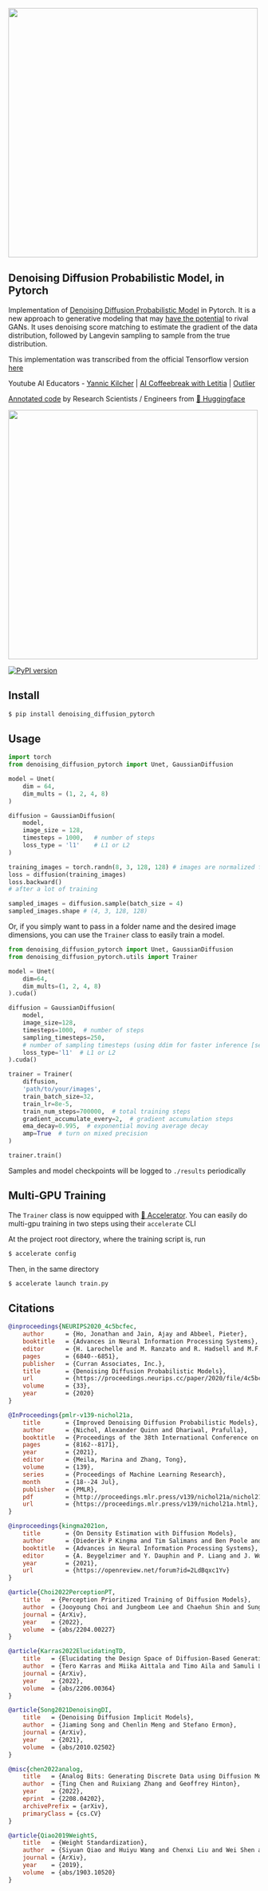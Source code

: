 <img src="./images/denoising-diffusion.png" width="500px"></img>

## Denoising Diffusion Probabilistic Model, in Pytorch

Implementation of <a href="https://arxiv.org/abs/2006.11239">Denoising Diffusion Probabilistic Model</a> in Pytorch. It is a new approach to generative modeling that may <a href="https://ajolicoeur.wordpress.com/the-new-contender-to-gans-score-matching-with-langevin-sampling/">have the potential</a> to rival GANs. It uses denoising score matching to estimate the gradient of the data distribution, followed by Langevin sampling to sample from the true distribution.

This implementation was transcribed from the official Tensorflow version <a href="https://github.com/hojonathanho/diffusion">here</a>

Youtube AI Educators - <a href="https://www.youtube.com/watch?v=W-O7AZNzbzQ">Yannic Kilcher</a> | <a href="https://www.youtube.com/watch?v=344w5h24-h8">AI Coffeebreak with Letitia</a> | <a href="https://www.youtube.com/watch?v=HoKDTa5jHvg">Outlier</a>

<a href="https://huggingface.co/blog/annotated-diffusion">Annotated code</a> by Research Scientists / Engineers from <a href="https://huggingface.co/">🤗 Huggingface</a>

<img src="./images/sample.png" width="500px"><img>

[![PyPI version](https://badge.fury.io/py/denoising-diffusion-pytorch.svg)](https://badge.fury.io/py/denoising-diffusion-pytorch)

## Install

```bash
$ pip install denoising_diffusion_pytorch
```

## Usage

```python
import torch
from denoising_diffusion_pytorch import Unet, GaussianDiffusion

model = Unet(
    dim = 64,
    dim_mults = (1, 2, 4, 8)
)

diffusion = GaussianDiffusion(
    model,
    image_size = 128,
    timesteps = 1000,   # number of steps
    loss_type = 'l1'    # L1 or L2
)

training_images = torch.randn(8, 3, 128, 128) # images are normalized from 0 to 1
loss = diffusion(training_images)
loss.backward()
# after a lot of training

sampled_images = diffusion.sample(batch_size = 4)
sampled_images.shape # (4, 3, 128, 128)
```

Or, if you simply want to pass in a folder name and the desired image dimensions, you can use the `Trainer` class to easily train a model.

```python
from denoising_diffusion_pytorch import Unet, GaussianDiffusion
from denoising_diffusion_pytorch.utils import Trainer

model = Unet(
    dim=64,
    dim_mults=(1, 2, 4, 8)
).cuda()

diffusion = GaussianDiffusion(
    model,
    image_size=128,
    timesteps=1000,  # number of steps
    sampling_timesteps=250,
    # number of sampling timesteps (using ddim for faster inference [see citation for ddim paper])
    loss_type='l1'  # L1 or L2
).cuda()

trainer = Trainer(
    diffusion,
    'path/to/your/images',
    train_batch_size=32,
    train_lr=8e-5,
    train_num_steps=700000,  # total training steps
    gradient_accumulate_every=2,  # gradient accumulation steps
    ema_decay=0.995,  # exponential moving average decay
    amp=True  # turn on mixed precision
)

trainer.train()
```

Samples and model checkpoints will be logged to `./results` periodically

## Multi-GPU Training

The `Trainer` class is now equipped with <a href="https://huggingface.co/docs/accelerate/accelerator">🤗 Accelerator</a>. You can easily do multi-gpu training in two steps using their `accelerate` CLI

At the project root directory, where the training script is, run

```python
$ accelerate config
```

Then, in the same directory

```python
$ accelerate launch train.py
```

## Citations

```bibtex
@inproceedings{NEURIPS2020_4c5bcfec,
    author      = {Ho, Jonathan and Jain, Ajay and Abbeel, Pieter},
    booktitle   = {Advances in Neural Information Processing Systems},
    editor      = {H. Larochelle and M. Ranzato and R. Hadsell and M.F. Balcan and H. Lin},
    pages       = {6840--6851},
    publisher   = {Curran Associates, Inc.},
    title       = {Denoising Diffusion Probabilistic Models},
    url         = {https://proceedings.neurips.cc/paper/2020/file/4c5bcfec8584af0d967f1ab10179ca4b-Paper.pdf},
    volume      = {33},
    year        = {2020}
}
```

```bibtex
@InProceedings{pmlr-v139-nichol21a,
    title       = {Improved Denoising Diffusion Probabilistic Models},
    author      = {Nichol, Alexander Quinn and Dhariwal, Prafulla},
    booktitle   = {Proceedings of the 38th International Conference on Machine Learning},
    pages       = {8162--8171},
    year        = {2021},
    editor      = {Meila, Marina and Zhang, Tong},
    volume      = {139},
    series      = {Proceedings of Machine Learning Research},
    month       = {18--24 Jul},
    publisher   = {PMLR},
    pdf         = {http://proceedings.mlr.press/v139/nichol21a/nichol21a.pdf},
    url         = {https://proceedings.mlr.press/v139/nichol21a.html},
}
```

```bibtex
@inproceedings{kingma2021on,
    title       = {On Density Estimation with Diffusion Models},
    author      = {Diederik P Kingma and Tim Salimans and Ben Poole and Jonathan Ho},
    booktitle   = {Advances in Neural Information Processing Systems},
    editor      = {A. Beygelzimer and Y. Dauphin and P. Liang and J. Wortman Vaughan},
    year        = {2021},
    url         = {https://openreview.net/forum?id=2LdBqxc1Yv}
}
```

```bibtex
@article{Choi2022PerceptionPT,
    title   = {Perception Prioritized Training of Diffusion Models},
    author  = {Jooyoung Choi and Jungbeom Lee and Chaehun Shin and Sungwon Kim and Hyunwoo J. Kim and Sung-Hoon Yoon},
    journal = {ArXiv},
    year    = {2022},
    volume  = {abs/2204.00227}
}
```

```bibtex
@article{Karras2022ElucidatingTD,
    title   = {Elucidating the Design Space of Diffusion-Based Generative Models},
    author  = {Tero Karras and Miika Aittala and Timo Aila and Samuli Laine},
    journal = {ArXiv},
    year    = {2022},
    volume  = {abs/2206.00364}
}
```

```bibtex
@article{Song2021DenoisingDI,
    title   = {Denoising Diffusion Implicit Models},
    author  = {Jiaming Song and Chenlin Meng and Stefano Ermon},
    journal = {ArXiv},
    year    = {2021},
    volume  = {abs/2010.02502}
}
```

```bibtex
@misc{chen2022analog,
    title   = {Analog Bits: Generating Discrete Data using Diffusion Models with Self-Conditioning},
    author  = {Ting Chen and Ruixiang Zhang and Geoffrey Hinton},
    year    = {2022},
    eprint  = {2208.04202},
    archivePrefix = {arXiv},
    primaryClass = {cs.CV}
}
```

```bibtex
@article{Qiao2019WeightS,
    title   = {Weight Standardization},
    author  = {Siyuan Qiao and Huiyu Wang and Chenxi Liu and Wei Shen and Alan Loddon Yuille},
    journal = {ArXiv},
    year    = {2019},
    volume  = {abs/1903.10520}
}
```
